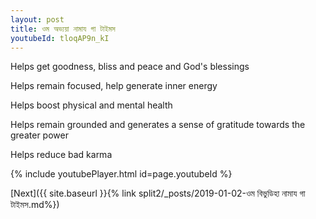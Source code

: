 ```yaml
---
layout: post
title: ওম অভ্যয়া নামায গা টাইমস
youtubeId: tloqAP9n_kI
---
```

 
 
Helps get goodness, bliss and peace and God's blessings
 
Helps remain focused, help generate inner energy 
 
Helps boost physical and mental health 
 
Helps remain grounded and generates a sense of gratitude towards the greater power 
 
Helps reduce bad karma
 
 
 
 


{% include youtubePlayer.html id=page.youtubeId %}
 
[Next]({{ site.baseurl }}{% link  split2/_posts/2019-01-02-ওম বিভুডিহা নামায গা টাইমস.md%})
 
